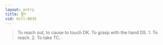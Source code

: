 ```yaml
---
layout: entry
title: རྙོབ་
vid: Hill:0635
---
```

> To reach out, to cause to touch DK. To grasp with the hand DS. 1. To reach. 2. To take TC.
